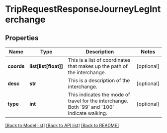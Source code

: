 # TripRequestResponseJourneyLegInterchange

## Properties
Name | Type | Description | Notes
------------ | ------------- | ------------- | -------------
**coords** | **list[list[float]]** | This is a list of coordinates that makes up the path of the interchange.  | [optional] 
**desc** | **str** | This is a description of the interchange.  | [optional] 
**type** | **int** | This indicates the mode of travel for the interchange. Both &#x60;99&#x60; and &#x60;100&#x60; indicate walking.  | [optional] 

[[Back to Model list]](../README.md#documentation-for-models) [[Back to API list]](../README.md#documentation-for-api-endpoints) [[Back to README]](../README.md)


